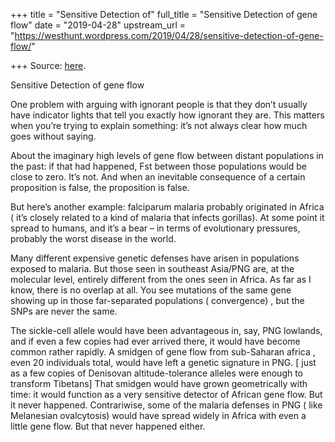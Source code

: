 +++
title = "Sensitive Detection of"
full_title = "Sensitive Detection of gene flow"
date = "2019-04-28"
upstream_url = "https://westhunt.wordpress.com/2019/04/28/sensitive-detection-of-gene-flow/"

+++
Source: [here](https://westhunt.wordpress.com/2019/04/28/sensitive-detection-of-gene-flow/).

Sensitive Detection of gene flow

One problem with arguing with ignorant people is that they don’t usually
have indicator lights that tell you exactly how ignorant they are. This
matters when you’re trying to explain something: it’s not always clear
how much goes without saying.

About the imaginary high levels of gene flow between distant populations
in the past: if that had happened, Fst between those populations would
be close to zero. It’s not. And when an inevitable consequence of a
certain proposition is false, the proposition is false.

But here’s another example: falciparum malaria probably originated in
Africa ( it’s closely related to a kind of malaria that infects
gorillas). At some point it spread to humans, and it’s a bear – in terms
of evolutionary pressures, probably the worst disease in the world.

Many different expensive genetic defenses have arisen in populations
exposed to malaria. But those seen in southeast Asia/PNG are, at the
molecular level, entirely different from the ones seen in Africa. As
far as I know, there is no overlap at all. You see mutations of the same
gene showing up in those far-separated populations ( convergence) , but
the SNPs are never the same.

The sickle-cell allele would have been advantageous in, say, PNG
lowlands, and if even a few copies had ever arrived there, it would have
become common rather rapidly. A smidgen of gene flow from sub-Saharan
africa , even 20 individuals total, would have left a genetic signature
in PNG. \[ just as a few copies of Denisovan altitude-tolerance alleles
were enough to transform Tibetans\] That smidgen would have grown
geometrically with time: it would function as a very sensitive detector
of African gene flow. But it never happened. Contrariwise, some of the
malaria defenses in PNG ( like Melanesian ovalcytosis) would have
spread widely in Africa with even a little gene flow. But that never
happened either.






